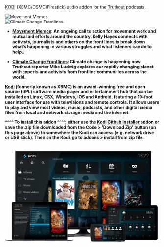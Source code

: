 <a href="https://kodi.tv">KODI<a> (XBMC/OSMC/Firestick) audio addon for the <a href="https://truthout.org">Truthout</a> podcasts.<br>

<img src="https://megaphone.imgix.net/podcasts/e651e3ce-4467-11ea-a211-ff38e4cd73bf/image/uploads_2F1580502557604-wt9hb1huy6f-77289447a37f40637357673929f67709_2Fmovement-memos-fin-a.jpg?ixlib=rails-2.1.2&max-w=3000&max-h=3000&fit=crop&auto=format,compress" width="200" height="200" alt="Movement Memos"><br>     <img src="https://megaphone.imgix.net/podcasts/c9f01482-1967-11eb-be5a-3b30b6c2b4e1/image/uploads_2F1605285309636-6sirg6em403-93059d842d47b7ebfa8f8221456939ae_2Fclimate-front-lines.jpg?ixlib=rails-2.1.2&max-w=3000&max-h=3000&fit=crop&auto=format,compress" width="200" height="200" alt="Climate Change Frontlines"><br>

- <b><a href="https://truthout.org">Movement Memos</a><b>: An ongoing call to action for movement work and mutual aid efforts around the country. Kelly Hayes connects with activists, journalists and others on the front lines to break down what’s happening in various struggles and what listeners can do to help..<br>

- <b><a href="https://truthout.org">Climate Change Frontlines</a><b>: Climate change is happening now. Truthout reporter Mike Ludwig explores our rapidly changing planet with experts and activists from frontline communities across the world.<br>

<a href="https://www.kodi.tv">Kodi</a> (formerly known as XBMC) is an award-winning free and open source (GPL) software media player and entertainment hub that can be installed on Linux, OSX, Windows, iOS and Android, featuring a 10-foot user interface for use with televisions and remote controls. It allows users to play and view most videos, music, podcasts, and other digital media files from local and network storage media and the internet.<br>

<b>^^^^ To install this addon ^^^^</b>, either use the <a href="https://www.tvaddons.co/github-browser-kodi/">Kodi Github installer</a> addon or save the .zip file downloaded from the Code > 'Download Zip' button (on this page above) to somewhere the Kodi can access (e.g. network drive or USB stick). Then on the Kodi, go to addons > install from zip file.<br>

<br><a href="https://www.kodi.tv"><img src="https://github.com/leopheard/Audio-Podcasts/blob/master/resources/media/about--devices.jpg?raw=true">
